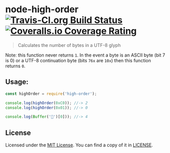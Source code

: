 # node-high-order [![Travis-CI.org Build Status](https://img.shields.io/travis/Qix-/node-high-order.svg?style=flat-square)](https://travis-ci.org/Qix-/node-high-order) [![Coveralls.io Coverage Rating](https://img.shields.io/coveralls/Qix-/node-high-order.svg?style=flat-square)](https://coveralls.io/r/Qix-/node-high-order)

> Calculates the number of bytes in a UTF-8 glyph

Note: this function never returns `1`. In the event a byte is an ASCII byte (bit 7 is 0) or a UTF-8 continuation byte (bits `76x` are `10x`) then this function returns `0`.

## Usage:
```javascript
const highOrder = require('high-order');

console.log(highOrder(0xC0)); //-> 2
console.log(highOrder(0x01)); //-> 0

console.log(Buffer('🦄')[0])); //-> 4
```

## License
Licensed under the [MIT License](http://opensource.org/licenses/MIT).
You can find a copy of it in [LICENSE](LICENSE).
